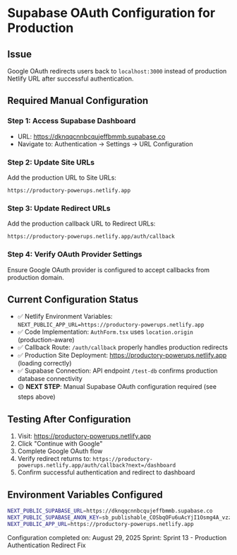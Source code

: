 # Supabase OAuth Configuration for Production

## Issue
Google OAuth redirects users back to `localhost:3000` instead of production Netlify URL after successful authentication.

## Required Manual Configuration

### Step 1: Access Supabase Dashboard
- URL: https://dknqqcnnbcqujeffbmmb.supabase.co
- Navigate to: Authentication → Settings → URL Configuration

### Step 2: Update Site URLs
Add the production URL to Site URLs:
```
https://productory-powerups.netlify.app
```

### Step 3: Update Redirect URLs  
Add the production callback URL to Redirect URLs:
```
https://productory-powerups.netlify.app/auth/callback
```

### Step 4: Verify OAuth Provider Settings
Ensure Google OAuth provider is configured to accept callbacks from production domain.

## Current Configuration Status
- ✅ Netlify Environment Variables: `NEXT_PUBLIC_APP_URL=https://productory-powerups.netlify.app` 
- ✅ Code Implementation: `AuthForm.tsx` uses `location.origin` (production-aware)
- ✅ Callback Route: `/auth/callback` properly handles production redirects
- ✅ Production Site Deployment: https://productory-powerups.netlify.app (loading correctly)
- ✅ Supabase Connection: API endpoint `/test-db` confirms production database connectivity
- 🟡 **NEXT STEP**: Manual Supabase OAuth configuration required (see steps above)

## Testing After Configuration
1. Visit: https://productory-powerups.netlify.app
2. Click "Continue with Google"
3. Complete Google OAuth flow
4. Verify redirect returns to: `https://productory-powerups.netlify.app/auth/callback?next=/dashboard`
5. Confirm successful authentication and redirect to dashboard

## Environment Variables Configured
```bash
NEXT_PUBLIC_SUPABASE_URL=https://dknqqcnnbcqujeffbmmb.supabase.co
NEXT_PUBLIC_SUPABASE_ANON_KEY=sb_publishable_COSbqOFu6uAcYjI1Osmg4A_vzzNAmPM
NEXT_PUBLIC_APP_URL=https://productory-powerups.netlify.app
```

Configuration completed on: August 29, 2025
Sprint: Sprint 13 - Production Authentication Redirect Fix